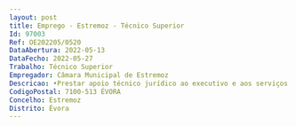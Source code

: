 ```yaml
--- 
layout: post
title: Emprego - Estremoz - Técnico Superior
Id: 97003
Ref: OE202205/0520
DataAbertura: 2022-05-13
DataFecho: 2022-05-27
Trabalho: Técnico Superior
Empregador: Câmara Municipal de Estremoz
Descricao: •Prestar apoio técnico jurídico ao executivo e aos serviços municipais • Elaborar pareceres e estudos de caráter jurídico, quando solicitados pelo executivo ou restantes serviços, e elaborar propostas para despacho superior • Acompanhar diariamente a publicação de diplomas legais e divulgá los pelos serviços •Instruir processos de contraordenações e execuções fiscais • Formular projetos de regulamentos, posturas municipais e suas alterações, de forma a manter atualizado o ordenamento jurídico municipal, de acordo com as deliberações e decisões superiorese a legislação aplicável • Registar autos de transgressão, reclamações e recursos e dar lhes o devido encaminhamentodentro dos prazos respetivos • Assegurar a instrução de processos disciplinares • Instruir e acompanhar processos de declaração de utilidade pública e expropriação •Propor superiormente as soluções em conformidade com a lei e os regulamentos aplicáveis,sugerindo alternativas de decisão ou de deliberação •Cooperar com o Setor de Fiscalização no domínio jurídico •Proceder à elaboração e instauração de queixas crime  •Assegurar a representação em juízo do Município, dos membros dos seus órgãos e dos seus trabalhadores, por atos legitimamente praticados em exercício de funções •Apoiar a elaboração de programas de concurso e de cadernos de encargos, nomeadamente no que concerne aos aspetos jurídicos que aqueles devam contemplar •Elaborar os atos e contratos que, nos termos da lei, estejam excluídos da competência do oficial público 
CodigoPostal: 7100-513 ÉVORA
Concelho: Estremoz
Distrito: Évora
--- 
```

